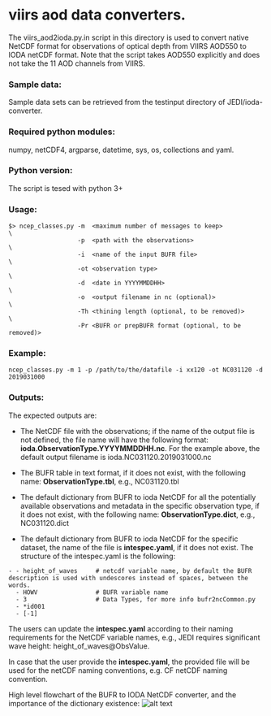 # viirs aod data converters.

The viirs_aod2ioda.py.in script in this directory is used to convert native NetCDF format for observations of optical depth from VIIRS AOD550 to IODA netCDF format. Note that the script takes AOD550 explicitly and does not take the 11 AOD channels from VIIRS.  

### Sample data:

Sample data sets can be retrieved from the testinput directory of JEDI/ioda-converter.

### Required python modules:

numpy, netCDF4, argparse, datetime, sys, os, collections and yaml.

### Python version:
The script is tesed with python 3+

### Usage:
```
$> ncep_classes.py -m  <maximum number of messages to keep>                \
                   -p  <path with the observations>                        \
                   -i  <name of the input BUFR file>                       \
                   -ot <observation type>                                  \
                   -d  <date in YYYYMMDDHH>                                \
                   -o  <output filename in nc (optional)>                  \
                   -Th <thining length (optional, to be removed)>          \
                   -Pr <BUFR or prepBUFR format (optional, to be removed)>
```

### Example:

`ncep_classes.py -m 1 -p /path/to/the/datafile -i xx120 -ot NC031120 -d 2019031000`

### Outputs:
The expected outputs are:


* The NetCDF file with the observations; if the name of the output file is not defined, the file name will have the following format: **ioda.ObservationType.YYYYMMDDHH.nc**. For the example above, the default output filename is ioda.NC031120.2019031000.nc

* The BUFR table in text format, if it does not exist, with the following name: **ObservationType.tbl**, e.g., NC031120.tbl
* The default dictionary from BUFR to ioda NetCDF for all the potentially available observations and metadata in the specific observation type, if it does not exist, with the following name: **ObservationType.dict**, e.g., NC031120.dict
* The default dictionary from BUFR to ioda NetCDF for the specific dataset, the name of the file is **intespec.yaml**, if it does not exist.
The structure of the intespec.yaml is the following:
```
- - height_of_waves     # netcdf variable name, by default the BUFR description is used with undescores instead of spaces, between the words.
  - HOWV                # BUFR variable name
  - 3                   # Data Types, for more info bufr2ncCommon.py
  - *id001
  - [-1]
```
The users can update the **intespec.yaml** according to their naming requirements for the NetCDF variable names, e.g., JEDI requires significant wave height: height_of_waves@ObsValue.

In case that the user provide the **intespec.yaml**, the provided file will be used for the netCDF naming conventions, e.g. CF netCDF naming convention.

High level flowchart of the BUFR to IODA NetCDF converter, and the importance of the dictionary existence:
![alt text](UMO_CS.jpg)
